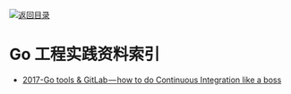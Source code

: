 [![返回目录](https://parg.co/UGo)](https://parg.co/b4z) 
 
# Go 工程实践资料索引

- [2017-Go tools & GitLab — how to do Continuous Integration like a boss](https://parg.co/U5Z)
